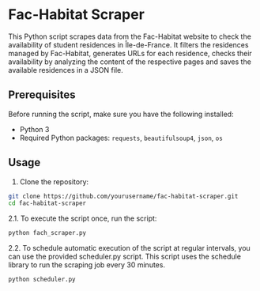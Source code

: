 # Fac-Habitat Scraper

This Python script scrapes data from the Fac-Habitat website to check the availability of student residences in Île-de-France. It filters the residences managed by Fac-Habitat, 
generates URLs for each residence, checks their availability by analyzing the content of the respective pages and saves the available residences in a JSON file.

## Prerequisites

Before running the script, make sure you have the following installed:

- Python 3
- Required Python packages: `requests`, `beautifulsoup4`, `json`, `os`

## Usage

1. Clone the repository:
```bash
git clone https://github.com/yourusername/fac-habitat-scraper.git
cd fac-habitat-scraper
```
2.1. To execute the script once, run the script:
```python
python fach_scraper.py
```
2.2. To schedule automatic execution of the script at regular intervals, you can use the provided scheduler.py script. This script uses the schedule library to run the scraping job every 30 minutes.
```python
python scheduler.py
```


